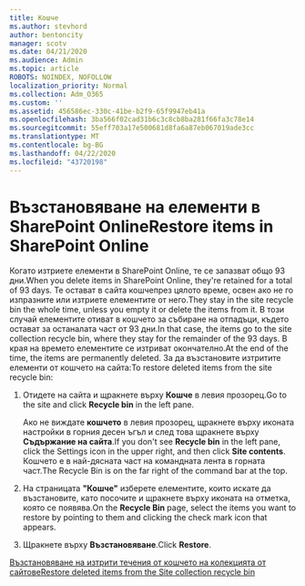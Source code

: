 ```yaml
---
title: Кошче
ms.author: stevhord
author: bentoncity
manager: scotv
ms.date: 04/21/2020
ms.audience: Admin
ms.topic: article
ROBOTS: NOINDEX, NOFOLLOW
localization_priority: Normal
ms.collection: Adm_O365
ms.custom: ''
ms.assetid: 456586ec-330c-41be-b2f9-65f9947eb41a
ms.openlocfilehash: 3ba566f02cad31b6c3c8cb8ba281f66fa3c78e14
ms.sourcegitcommit: 55eff703a17e500681d8fa6a87eb067019ade3cc
ms.translationtype: MT
ms.contentlocale: bg-BG
ms.lasthandoff: 04/22/2020
ms.locfileid: "43720198"
---
```

# <a name="restore-items-in-sharepoint-online"></a><span data-ttu-id="8efcb-102">Възстановяване на елементи в SharePoint Online</span><span class="sxs-lookup"><span data-stu-id="8efcb-102">Restore items in SharePoint Online</span></span>

<span data-ttu-id="8efcb-103">Когато изтриете елементи в SharePoint Online, те се запазват общо 93 дни.</span><span class="sxs-lookup"><span data-stu-id="8efcb-103">When you delete items in SharePoint Online, they're retained for a total of 93 days.</span></span> <span data-ttu-id="8efcb-104">Те остават в сайта кошчепрез цялото време, освен ако не го изпразните или изтриете елементите от него.</span><span class="sxs-lookup"><span data-stu-id="8efcb-104">They stay in the site recycle bin the whole time, unless you empty it or delete the items from it.</span></span> <span data-ttu-id="8efcb-105">В този случай елементите отиват в кошчето за събиране на отпадъци, където остават за останалата част от 93 дни.</span><span class="sxs-lookup"><span data-stu-id="8efcb-105">In that case, the items go to the site collection recycle bin, where they stay for the remainder of the 93 days.</span></span> <span data-ttu-id="8efcb-106">В края на времето елементите се изтриват окончателно.</span><span class="sxs-lookup"><span data-stu-id="8efcb-106">At the end of the time, the items are permanently deleted.</span></span> <span data-ttu-id="8efcb-107">За да възстановите изтритите елементи от кошчето на сайта:</span><span class="sxs-lookup"><span data-stu-id="8efcb-107">To restore deleted items from the site recycle bin:</span></span>
  
1. <span data-ttu-id="8efcb-108">Отидете на сайта и щракнете върху **Кошче** в левия прозорец.</span><span class="sxs-lookup"><span data-stu-id="8efcb-108">Go to the site and click **Recycle bin** in the left pane.</span></span> 
    
    <span data-ttu-id="8efcb-109">Ако не виждате **кошчето** в левия прозорец, щракнете върху иконата настройки в горния десен ъгъл и след това щракнете върху **Съдържание на сайта**.</span><span class="sxs-lookup"><span data-stu-id="8efcb-109">If you don't see **Recycle bin** in the left pane, click the Settings icon in the upper right, and then click **Site contents**.</span></span> <span data-ttu-id="8efcb-110">Кошчето е в най-дясната част на командната лента в горната част.</span><span class="sxs-lookup"><span data-stu-id="8efcb-110">The Recycle Bin is on the far right of the command bar at the top.</span></span>
    
2. <span data-ttu-id="8efcb-111">На страницата **"Кошче"** изберете елементите, които искате да възстановите, като посочите и щракнете върху иконата на отметка, която се появява.</span><span class="sxs-lookup"><span data-stu-id="8efcb-111">On the **Recycle Bin** page, select the items you want to restore by pointing to them and clicking the check mark icon that appears.</span></span> 
    
3. <span data-ttu-id="8efcb-112">Щракнете върху **Възстановяване**.</span><span class="sxs-lookup"><span data-stu-id="8efcb-112">Click **Restore**.</span></span>
    
[<span data-ttu-id="8efcb-113">Възстановяване на изтрити течения от кошчето на колекцията от сайтове</span><span class="sxs-lookup"><span data-stu-id="8efcb-113">Restore deleted items from the Site collection recycle bin</span></span>](https://go.microsoft.com/fwlink/?linkid=866439)
  

